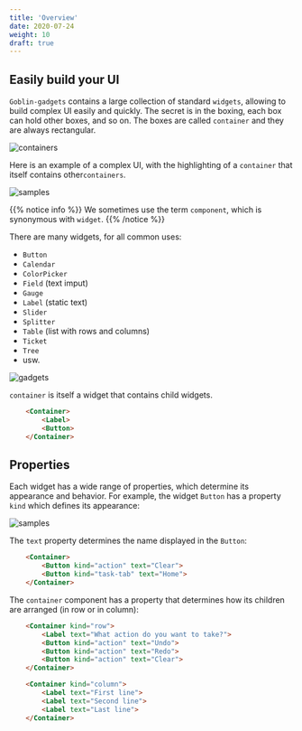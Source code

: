 ```yaml
---
title: 'Overview'
date: 2020-07-24
weight: 10
draft: true
---
```


## Easily build your UI

`Goblin-gadgets` contains a large collection of standard `widgets`, allowing to
build complex UI easily and quickly. The secret is in the boxing, each box can
hold other boxes, and so on. The boxes are called `container` and they are
always rectangular.

![containers](/img/gadgets.containers.png?width=500px)

Here is an example of a complex UI, with the highlighting of a `container` that
itself contains other`containers`.

![samples](/img/gadgets.sample1.png?width=900px)

{{% notice info %}} We sometimes use the term `component`, which is synonymous
with `widget`. {{% /notice %}}

There are many widgets, for all common uses:

- `Button`
- `Calendar`
- `ColorPicker`
- `Field` (text imput)
- `Gauge`
- `Label` (static text)
- `Slider`
- `Splitter`
- `Table` (list with rows and columns)
- `Ticket`
- `Tree`
- usw.

![gadgets](/img/gadgets.sample2.png?width=600px)

`container` is itself a widget that contains child widgets.

```html
    <Container>
        <Label>
        <Button>
    </Container>
```

## Properties

Each widget has a wide range of properties, which determine its appearance and
behavior. For example, the widget `Button` has a property `kind` which defines
its appearance:

![samples](/img/gadgets.buttons.png)

The `text` property determines the name displayed in the `Button`:

```html
    <Container>
        <Button kind="action" text="Clear">
        <Button kind="task-tab" text="Home">
    </Container>
```

The `container` component has a property that determines how its children are
arranged (in row or in column):

```html
    <Container kind="row">
        <Label text="What action do you want to take?">
        <Button kind="action" text="Undo">
        <Button kind="action" text="Redo">
        <Button kind="action" text="Clear">
    </Container>
```

```html
    <Container kind="column">
        <Label text="First line">
        <Label text="Second line">
        <Label text="Last line">
    </Container>
```
